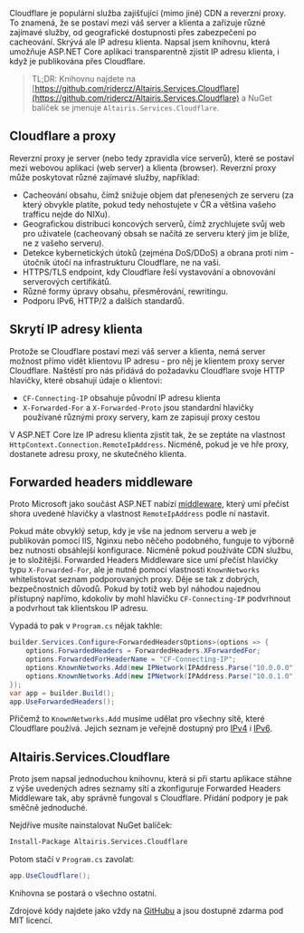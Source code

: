 <!-- dcterms:title = Jak zkonfigurovat Cloudflare proxy v ASP.NET -->
<!-- dcterms:abstract = Cloudflare je populární služba zajišťující (mimo jiné) CDN a reverzní proxy. To znamená, že se postaví mezi váš server a klienta a zařizuje různé zajímavé služby, od geografické dostupnosti přes zabezpečení po cacheování. Skrývá ale IP adresu klienta. Napsal jsem knihovnu, která umožňuje ASP.NET Core aplikaci transparentně zjistit IP adresu klienta, i když je publikována přes Cloudflare. -->
<!-- dcterms:creator = Michal Altair Valášek -->
<!-- x4w:coverUrl = /cover-pictures/20220904-cloudflare.png -->
<!-- x4w:coverCredits = Midjourney AI -->
<!-- x4w:pictureUrl = /perex-pictures/logo-cloudflare.svg -->
<!-- x4w:pictureWidth = 150 -->
<!-- x4w:pictureHeight = 150 -->
<!-- x4w:category = IT -->
<!-- dcterms:dateAccepted = 2022-09-04 -->

Cloudflare je populární služba zajišťující (mimo jiné) CDN a reverzní proxy. To znamená, že se postaví mezi váš server a klienta a zařizuje různé zajímavé služby, od geografické dostupnosti přes zabezpečení po cacheování. Skrývá ale IP adresu klienta. Napsal jsem knihovnu, která umožňuje ASP.NET Core aplikaci transparentně zjistit IP adresu klienta, i když je publikována přes Cloudflare.

> TL;DR: Knihovnu najdete na [https://github.com/ridercz/Altairis.Services.Cloudflare](https://github.com/ridercz/Altairis.Services.Cloudflare) a NuGet balíček se jmenuje `Altairis.Services.Cloudflare`.

## Cloudflare a proxy

Reverzní proxy je server (nebo tedy zpravidla více serverů), které se postaví mezi webovou aplikaci (web server) a klienta (browser). Reverzní proxy může poskytovat různé zajímavé služby, například:

* Cacheování obsahu, čímž snižuje objem dat přenesených ze serveru (za který obvykle platíte, pokud tedy nehostujete v ČR a většina vašeho trafficu nejde do NIXu).
* Geografickou distribuci koncových serverů, čímž zrychlujete svůj web pro uživatele (cacheovaný obsah se načítá ze serveru který jim je blíže, ne z vašeho serveru).
* Detekce kybernetických útoků (zejména DoS/DDoS) a obrana proti nim - útočník útočí na infrastrukturu Cloudflare, ne na vaši.
* HTTPS/TLS endpoint, kdy Cloudflare řeší vystavování a obnovování serverových certifikátů.
* Různé formy úpravy obsahu, přesměrování, rewritingu.
* Podporu IPv6, HTTP/2 a dalších standardů.

## Skrytí IP adresy klienta

Protože se Cloudflare postaví mezi váš server a klienta, nemá server možnost přímo vidět klientovu IP adresu - pro něj je klientem proxy server Cloudflare. Naštěstí pro nás přidává do požadavku Cloudflare svoje HTTP hlavičky, které obsahují údaje o klientovi:

* `CF-Connecting-IP` obsahuje původní IP adresu klienta
* `X-Forwarded-For` a `X-Forwarded-Proto` jsou standardní hlavičky používané různými proxy servery, kam ze zapisují proxy cestou

V ASP.NET Core lze IP adresu klienta zjistit tak, že se zeptáte na vlastnost `HttpContext.Connection.RemoteIpAddress`. Nicméně, pokud je ve hře proxy, dostanete adresu proxy, ne skutečného klienta.

## Forwarded headers middleware

Proto Microsoft jako součást ASP.NET nabízí [middleware](https://docs.microsoft.com/en-us/aspnet/core/host-and-deploy/proxy-load-balancer?view=aspnetcore-6.0), který umí přečíst shora uvedené hlavičky a vlastnost `RemoteIpAddress` podle ní nastavit.

Pokud máte obvyklý setup, kdy je vše na jednom serveru a web je publikován pomocí IIS, Nginxu nebo něčeho podobného, funguje to výborně bez nutnosti obsáhlejší konfigurace. Nicméně pokud používáte CDN službu, je to složitější. Forwarded Headers Middleware sice umí přečíst hlavičky typu `X-Forwarded-For`, ale je nutné pomocí vlastnosti `KnownNetworks` whitelistovat seznam podporovaných proxy. Děje se tak z dobrých, bezpečnostních důvodů. Pokud by totiž web byl náhodou najednou přístupný napřímo, kdokoliv by mohl hlavičku `CF-Connecting-IP` podvrhnout a podvrhout tak klientskou IP adresu.

Vypadá to pak v `Program.cs` nějak takhle:

```cs
builder.Services.Configure<ForwardedHeadersOptions>(options => {
    options.ForwardedHeaders = ForwardedHeaders.XForwardedFor;
    options.ForwardedForHeaderName = "CF-Connecting-IP";
    options.KnownNetworks.Add(new IPNetwork(IPAddress.Parse("10.0.0.0"), 24));
    options.KnownNetworks.Add(new IPNetwork(IPAddress.Parse("10.0.1.0"), 24));
});
var app = builder.Build();
app.UseForwardedHeaders();
```

Přičemž to `KnownNetworks.Add` musíme udělat pro všechny sítě, které Cloudflare používá. Jejich seznam je veřejně dostupný pro [IPv4](https://www.cloudflare.com/ips-v4) i [IPv6](https://www.cloudflare.com/ips-v6).

## Altairis.Services.Cloudflare

Proto jsem napsal jednoduchou knihovnu, která si při startu aplikace stáhne z výše uvedených adres seznamy sítí a zkonfiguruje Forwarded Headers Middleware tak, aby správně fungoval s Cloudflare. Přidání podpory je pak směčně jednoduché.

Nejdříve musíte nainstalovat NuGet balíček:

```ps
Install-Package Altairis.Services.Cloudflare
```

Potom stačí v `Program.cs` zavolat:

```cs
app.UseCloudflare();
```

Knihovna se postará o všechno ostatní.

Zdrojové kódy najdete jako vždy na [GitHubu](https://github.com/ridercz/Altairis.Services.Cloudflare) a jsou dostupné zdarma pod MIT licencí.